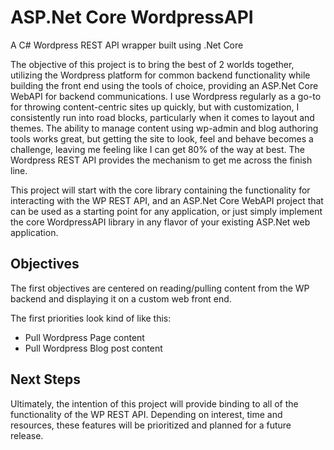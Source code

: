 # ASP.Net Core WordpressAPI
A C# Wordpress REST API wrapper built using .Net Core

The objective of this project is to bring the best of 2 worlds together, utilizing the Wordpress platform for common backend functionality while building the front end using the tools of choice, providing an ASP.Net Core WebAPI for backend communications. I use Wordpress regularly as a go-to for throwing content-centric sites up quickly, but with customization, I consistently run into road blocks, particularly when it comes to layout and themes. The ability to manage content using wp-admin and blog authoring tools works great, but getting the site to look, feel and behave becomes a challenge, leaving me feeling like I can get 80% of the way at best. The Wordpress REST API provides the mechanism to get me across the finish line. 

This project will start with the core library containing the functionality for interacting with the WP REST API, and an ASP.Net Core WebAPI project that can be used as a starting point for any application, or just simply implement the core WordpressAPI library in any flavor of your existing ASP.Net web application.

## Objectives

The first objectives are centered on reading/pulling content from the WP backend and displaying it on a custom web front end. 

The first priorities look kind of like this:

- Pull Wordpress Page content
- Pull Wordpress Blog post content

## Next Steps

Ultimately, the intention of this project will provide binding to all of the functionality of the WP REST API. Depending on interest, time and resources, these features will be prioritized and planned for a future release. 

